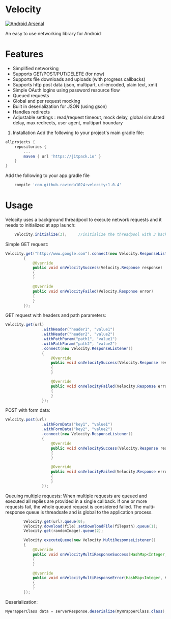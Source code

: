 # Velocity
[![Android Arsenal](https://img.shields.io/badge/Android%20Arsenal-Velocity-brightgreen.svg?style=flat-square)](https://android-arsenal.com/details/1/6055)

An easy to use networking library for Android

# Features
- Simplified networking
- Supports GET/POST/PUT/DELETE (for now)
- Supports file downloads and uploads (with progress callbacks)
- Supports http post data (json, multipart, url-encoded, plain text, xml)
- Simple OAuth logins using password resource flow
- Queued requests
- Global and per request mocking
- Built in deserialization for JSON (using gson)
- Handles redirects
- Adjustable settings : read/request timeout, mock delay, global simulated delay, max redirects, user agent, multipart boundary


1) Installation
Add the following to your project's main gradle file:
```gradle
allprojects {
    repositories {
        ...
        maven { url 'https://jitpack.io' }
    }
}
``` 
Add the following to your app.gradle file
```gradle
    compile 'com.github.ravindu1024:velocity:1.0.4'
```

# Usage

Velocity uses a background threadpool to execute network requests and it needs to initialized at app launch:
```java
    Velocity.initialize(3);     //initialize the threadpool with 3 background threads. All threads will be waiting on a queue.
```

Simple GET request:
```java
Velocity.get("http://www.google.com").connect(new Velocity.ResponseListener()
        {
            @Override
            public void onVelocitySuccess(Velocity.Response response)
            {
            }

            @Override
            public void onVelocityFailed(Velocity.Response error)
            {
            }
        });
```

GET request with headers and path parameters:
```java
Velocity.get(url)
                .withHeader("header1", "value1")
                .withHeader("header2", "value2")
                .withPathParam("path1", "value1")
                .withPathParam("path2", "value2")
                .connect(new Velocity.ResponseListener()
                {
                    @Override
                    public void onVelocitySuccess(Velocity.Response response)
                    {
                    }

                    @Override
                    public void onVelocityFailed(Velocity.Response error)
                    {
                    }
                });
```

POST with form data:
```java
Velocity.post(url)
                .withFormData("key1", "value1")
                .withFormData("key2", "value2")
                .connect(new Velocity.ResponseListener()
                {
                    @Override
                    public void onVelocitySuccess(Velocity.Response response)
                    {
                    }

                    @Override
                    public void onVelocityFailed(Velocity.Response error)
                    {
                    }
                });
```

Queuing multiple requests:
When multiple requests are queued and executed all replies are provided in a single callback. If one or more requests fail, the whole queued request is considered failed. The multi-response queue is threadsafe and is global to the application process.
```java
        Velocity.get(url).queue(0);
        Velocity.download(file).setDownloadFile(filepath).queue(1);
        Velocity.get(randomImage).queue(2);

        Velocity.executeQueue(new Velocity.MultiResponseListener()
        {
            @Override
            public void onVelocityMultiResponseSuccess(HashMap<Integer, Velocity.Response> responseMap)
            {
            }

            @Override
            public void onVelocityMultiResponseError(HashMap<Integer, Velocity.Response> errorMap)
            {
            }
        });
```

Deserialization:
```java
MyWrapperClass data = serverResponse.deserialize(MyWrapperClass.class);
```

